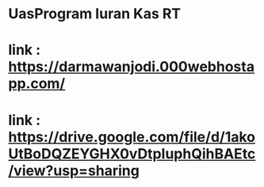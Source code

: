 # UasProgram Iuran Kas RT
# link : https://darmawanjodi.000webhostapp.com/
# link : https://drive.google.com/file/d/1akoUtBoDQZEYGHX0vDtpIuphQihBAEtc/view?usp=sharing
